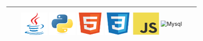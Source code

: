 <!-- <div align="center">
 <a href="https://github.com/GabrielBonaretti"> 
  <img height="180em" src="https://github-readme-stats.vercel.app/api?username=GabrielBonaretti&show_icons=true&theme=dark&include_all_commits=true&count_private=true"/> -->
<!--   <img height="180em" src="https://github-readme-stats.vercel.app/api/top-langs/?username=GabrielBonaretti&layout=compact&langs_count=7&theme=dark"/> -->
<!-- </div> -->
 
---
 
<!-- <div align="center">
 <img align="center" height="auto" width="50%" src="https://qph.cf2.quoracdn.net/main-qimg-98a605f9d45e09cd470aa50ea7049ad0">
</div> -->

<!-- --- -->
 
<div align="center">
<div style="display: inline_block">
  <img align="center" alt="java" height="60" width="70" src="https://raw.githubusercontent.com/devicons/devicon/master/icons/java/java-original.svg">
  <img align="center" alt="Python" height="60" width="70" src="https://raw.githubusercontent.com/devicons/devicon/master/icons/python/python-original.svg">
  <img align="center" alt="HTML" height="60" width="70" src="https://raw.githubusercontent.com/devicons/devicon/master/icons/html5/html5-original.svg">
  <img align="center" alt="CSS" height="60" width="70" src="https://raw.githubusercontent.com/devicons/devicon/master/icons/css3/css3-original.svg">
  <img align="center" alt="javascript" height="60" width="70" src="https://raw.githubusercontent.com/devicons/devicon/master/icons/javascript/javascript-original.svg" />
  <img align="center" alt="Mysql" height="60" width="70" img src="https://cdn.jsdelivr.net/gh/devicons/devicon/icons/mysql/mysql-original-wordmark.svg" />
</div>

